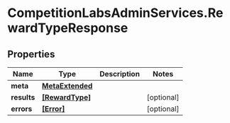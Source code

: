 # CompetitionLabsAdminServices.RewardTypeResponse

## Properties

Name | Type | Description | Notes
------------ | ------------- | ------------- | -------------
**meta** | [**MetaExtended**](MetaExtended.md) |  | 
**results** | [**[RewardType]**](RewardType.md) |  | [optional] 
**errors** | [**[Error]**](Error.md) |  | [optional] 


